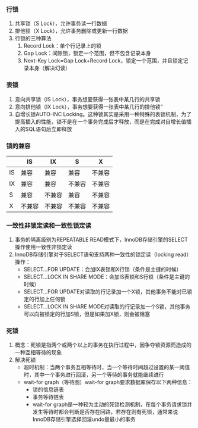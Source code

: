 ### 行锁

1. 共享锁（S Lock），允许事务读一行数据
2. 排他锁（X Lock），允许事务删除或更新一行数据
3. 行锁的三种算法
    1. Record Lock：单个行记录上的锁
    2. Gap Lock：间隙锁，锁定一个范围，但不包含记录本身
    3. Next-Key Lock=Gap Lock+Record Lock，锁定一个范围，并且锁定记录本身（解决幻读）

### 表锁

1. 意向共享锁（IS Lock），事务想要获得一张表中某几行的共享锁
2. 意向排他锁（IX Lock），事务想要获得一张表中某几行的排他锁”
3. 自增长锁AUTO-INC Locking。这种锁其实是采用一种特殊的表锁机制，为了提高插入的性能，锁不是在一个事务完成后才释放，而是在完成对自增长值插入的SQL语句后立即释放

### 锁的兼容

| |  IS | IX | S | X |
|---|----|----|---|---|
| IS | 兼容 |兼容 | 兼容 | 不兼容 |
| IX| 兼容 | 兼容 | 不兼容 | 不兼容 |
| S | 兼容 | 不兼容 | 兼容 | 不兼容 |
| X | 不兼容 | 不兼容 | 不兼容 | 不兼容 |

### 一致性非锁定读和一致性锁定读

1. 事务的隔离级别为REPEATABLE READ模式下，InnoDB存储引擎的SELECT操作使用一致性非锁定读
2. InnoDB存储引擎对于SELECT语句支持两种一致性的锁定读（locking read）操作：
    - SELECT…FOR UPDATE：会加IX表锁和X行锁（条件是主键的时候）
    - SELECT…LOCK IN SHARE MODE：会加IS表锁和S行锁（条件是主键的时候）
    - SELECT…FOR UPDATE对读取的行记录加一个X锁，其他事务不能对已锁定的行加上任何锁
    - SELECT…LOCK IN SHARE MODE对读取的行记录加一个S锁，其他事务可以向被锁定的行加S锁，但是如果加X锁，则会被阻塞

### 死锁

1. 概念：死锁是指两个或两个以上的事务在执行过程中，因争夺锁资源而造成的一种互相等待的现象
2. 解决死锁
    - 超时机制：当两个事务互相等待时，当一个等待时间超过设置的某一阈值时，其中一个事务进行回滚，另一个等待的事务就能继续进行
    - wait-for graph（等待图）wait-for graph要求数据库保存以下两种信息：
        - 锁的信息链表
        - 事务等待链表
        - wait-for graph是一种较为主动的死锁检测机制，在每个事务请求锁并发生等待时都会判断是否存在回路，若存在则有死锁，通常来说InnoDB存储引擎选择回滚undo量最小的事务

      


